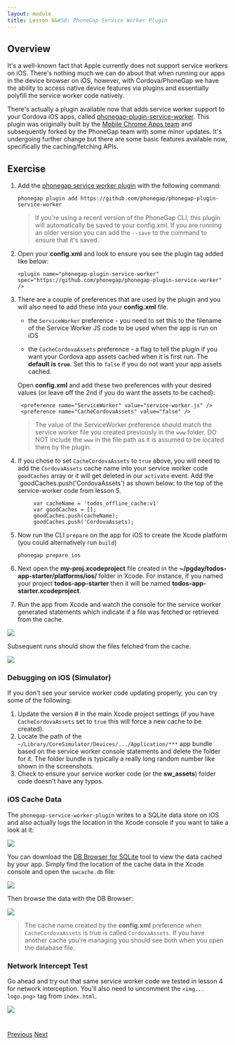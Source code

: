 ```yaml
---
layout: module
title: Lesson 6&#58; PhoneGap Service Worker Plugin
---
```


## Overview
It's a well-known fact that Apple currently does not support service workers on iOS. There's nothing much we can do about that when running our apps in the device browser on iOS, however, with Cordova/PhoneGap we have the ability to access native device features via plugins and essentially polyfill the service worker code natively.

There's actually a plugin available now that adds service worker support to your Cordova iOS apps, called [phonegap-plugin-service-worker](https://github.com/phonegap/phonegap-plugin-service-worker).
This plugin was originally built by the [Mobile Chrome Apps team](https://github.com/MobileChromeApps) and subsequently forked by the PhoneGap team with some minor updates. It's undergoing further change but there are some basic features available now, specifically the caching/fetching APIs.

## Exercise

1. Add the [phonegap service worker plugin](https://github.com/phonegap/phonegap-plugin-service-worker) with the following command:

    `phonegap plugin add https://github.com/phonegap/phonegap-plugin-service-worker`

   >If you're using a recent version of the PhoneGap CLI, this plugin will automatically be saved to your config.xml. If you are running an older version you can add the `--save` to the command to ensure that it's saved.

2. Open your **config.xml** and look to ensure you see the plugin tag added like below:

      `<plugin name="phonegap-plugin-service-worker" spec="https://github.com/phonegap/phonegap-plugin-service-worker" />`

3. There are a couple of preferences that are used by the plugin and you will also need to add these into your **config.xml** file.

    - the `ServiceWorker` preference - you need to set this to the filename of the Service Worker JS code to be used when the app is run on iOS

    - the `CacheCordovaAssets` preference - a flag to tell the plugin if you want your Cordova app assets cached when it is first run. The **default is `true`**. Set this to `false` if you do not want your app assets cached.

    Open **config.xml** and add these two preferences with your desired values (or leave off the 2nd if you do want the assets to be cached):

        <preference name="ServiceWorker" value="service-worker.js" />
        <preference name="CacheCordovaAssets" value="false" />

   > The value of the ServiceWorker preference should match the service worker file you created previously in the `www` folder. DO NOT include the `www` in the file path as it is assumed to be located there by the plugin.

4. If you chose to set `CacheCordovaAssets` to `true` above, you will need to add the `CordovaAssets` cache name into your service worker code `goodCaches` array or it will get deleted in our `activate` event. Add the `goodCaches.push('CordovaAssets') as shown below: to the top of the service-worker code from lesson 5. 

            var cacheName = 'todos_offline_cache:v1'
            var goodCaches = [];
            goodCaches.push(cacheName);
            goodCaches.push('CordovaAssets);

4. Now run the CLI `prepare` on the app for iOS to create the Xcode platform (you could alternatively run `build`)

    `phonegap prepare ios`

5. Next open the **my-proj.xcodeproject** file created in the **~/pgday/todos-app-starter/platforms/ios/** folder in Xcode. For instance, if you named your project **todos-app-starter** then it will be named **todos-app-starter.xcodeproject**.

6. Run the app from Xcode and watch the console for the service worker generated statements which indicate if a file was fetched or retrieved from the cache.

  ![](images/ios-log.png)

  Subsequent runs should show the files fetched from the cache.

  ![](images/ios-log-cached.png)

### Debugging on iOS (Simulator)
If you don't see your service worker code updating properly, you can try some of the following:

1. Update the version # in the main Xcode project settings (if you have `CacheCordovaAssets` set to `true` this will force a new cache to be created). 
2. Locate the path of the `~/Library/CoreSimulator/Devices/.../Application/***` app bundle based on the service worker console statements and delete the folder for it. The folder bundle is typically a really long random number like shown in the screenshots.
3. Check to ensure your service worker code (or the **sw_assets**) folder code doesn't have any typos. 

### iOS Cache Data
The `phonegap-service-worker-plugin` writes to a SQLite data store on iOS and also actually logs the location in the Xcode console if you want to take a look at it:

![](images/ios-cache-location.png)

You can download the [DB Browser for SQLite](http://sqlitebrowser.org/) tool to view the data cached by your app. Simply find the location of the cache data in the Xcode console and open the `swcache.db` file:

![](images/ios-open-cache.png)

Then browse the data with the DB Browser:

![](images/db-browser.png)

>The cache name created by the **config.xml** preference when `CacheCordovaAssets` is true is called `CordovaAssets`. If you have another cache you're managing you should see both when you open the database file. 

### Network Intercept Test
Go ahead and try out that same service worker code we tested in lesson 4 for network interception. You'll also need to uncomment the `<img... logo.png>` tag from `index.html`. 


![](images/ios-network-intercept.png)

<div class="row" style="margin-top:40px;">
<div class="col-sm-12">
<a href="lesson5.html" class="btn btn-default"><i class="glyphicon glyphicon-chevron-left"></i> Previous</a>
<a href="lesson7.html" class="btn btn-default pull-right">Next <i class="glyphicon
glyphicon-chevron-right"></i></a>
</div>
</div>
